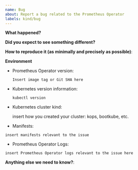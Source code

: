 ```yaml
---
name: Bug
about: Report a bug related to the Prometheus Operator
labels: kind/bug
---
```


<!--

Feel free to ask questions in #prometheus-operator on Kubernetes Slack!

Note: This repository is about prometheus-operator itself, if you have questions about:
- helm installation, go to https://github.com/prometheus-community/helm-charts repository
- kube-prometheus setup, go to https://github.com/prometheus-operator/kube-prometheus

-->

**What happened?**

**Did you expect to see something different?**

**How to reproduce it (as minimally and precisely as possible)**:

**Environment**

* Prometheus Operator version:

    `Insert image tag or Git SHA here`
    <!-- Try kubectl -n monitoring describe deployment prometheus-operator -->
    <!-- Note: please provide operator version and not kube-prometheus/helm chart version -->

* Kubernetes version information:

    `kubectl version`
    <!-- Replace the command with its output above -->

* Kubernetes cluster kind:

    insert how you created your cluster: kops, bootkube, etc.

* Manifests:

```
insert manifests relevant to the issue
```

* Prometheus Operator Logs:

```
insert Prometheus Operator logs relevant to the issue here
```

**Anything else we need to know?**:
